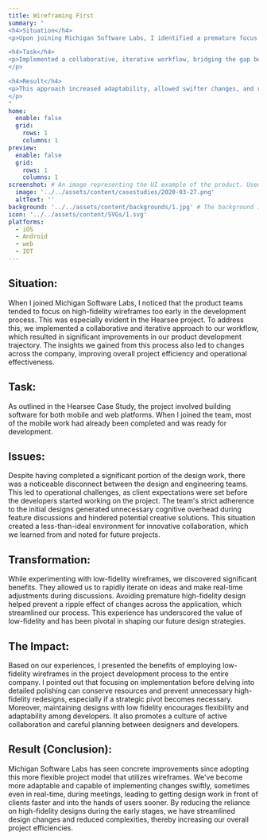 ```yaml
---
title: Wireframing First
summary: "
<h4>Situation</h4>
<p>Upon joining Michigan Software Labs, I identified a premature focus on high-fidelity wireframes obscuring effective development, particularly in the Hearsee project.</p>

<h4>Task</h4>
<p>Implemented a collaborative, iterative workflow, bridging the gap between design and engineering teams, reducing cognitive overhead, and fostering innovation.
</p>

<h4>Result</h4>  
<p>This approach increased adaptability, allowed swifter changes, and reduced complexities in design changes. Our project efficiency soared, illustrating the value of a flexible, low-fidelity early stage design process in improving project outcomes.
</p>
"
home:
  enable: false
  grid:
    rows: 1
    columns: 1
preview:
  enable: false
  grid:
    rows: 1
    columns: 1
screenshot: # An image representing the UI example of the product. Used in preview cards
  image: '../../assets/content/casestudies/2020-03-27.png'
  altText: ''
background: '../../assets/content/backgrounds/1.jpg' # The background image used for preview cards
icon: '../../assets/content/SVGs/1.svg'
platforms:
  - iOS
  - Android
  - web
  - IOT
---
```


## Situation:

When I joined Michigan Software Labs, I noticed that the product teams tended to focus on high-fidelity wireframes too early in the development process. This was especially evident in the Hearsee project. To address this, we implemented a collaborative and iterative approach to our workflow, which resulted in significant improvements in our product development trajectory. The insights we gained from this process also led to changes across the company, improving overall project efficiency and operational effectiveness.

## Task:

As outlined in the Hearsee Case Study, the project involved building software for both mobile and web platforms. When I joined the team, most of the mobile work had already been completed and was ready for development.

## Issues:

Despite having completed a significant portion of the design work, there was a noticeable disconnect between the design and engineering teams. This led to operational challenges, as client expectations were set before the developers started working on the project. The team's strict adherence to the initial designs generated unnecessary cognitive overhead during feature discussions and hindered potential creative solutions. This situation created a less-than-ideal environment for innovative collaboration, which we learned from and noted for future projects.

## Transformation:

While experimenting with low-fidelity wireframes, we discovered significant benefits. They allowed us to rapidly iterate on ideas and make real-time adjustments during discussions. Avoiding premature high-fidelity design helped prevent a ripple effect of changes across the application, which streamlined our process. This experience has underscored the value of low-fidelity and has been pivotal in shaping our future design strategies.

## The Impact:

Based on our experiences, I presented the benefits of employing low-fidelity wireframes in the project development process to the entire company. I pointed out that focusing on implementation before delving into detailed polishing can conserve resources and prevent unnecessary high-fidelity redesigns, especially if a strategic pivot becomes necessary. Moreover, maintaining designs with low fidelity encourages flexibility and adaptability among developers. It also promotes a culture of active collaboration and careful planning between designers and developers.

## Result (Conclusion):

Michigan Software Labs has seen concrete improvements since adopting this more flexible project model that utilizes wireframes. We've become more adaptable and capable of implementing changes swiftly, sometimes even in real-time, during meetings, leading to getting design work in front of clients faster and into the hands of users sooner. By reducing the reliance on high-fidelity designs during the early stages, we have streamlined design changes and reduced complexities, thereby increasing our overall project efficiencies.

